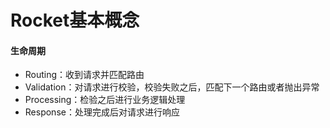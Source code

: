 # Rocket基本概念

#### 生命周期

- Routing：收到请求并匹配路由
- Validation：对请求进行校验，校验失败之后，匹配下一个路由或者抛出异常
- Processing：检验之后进行业务逻辑处理
- Response：处理完成后对请求进行响应



